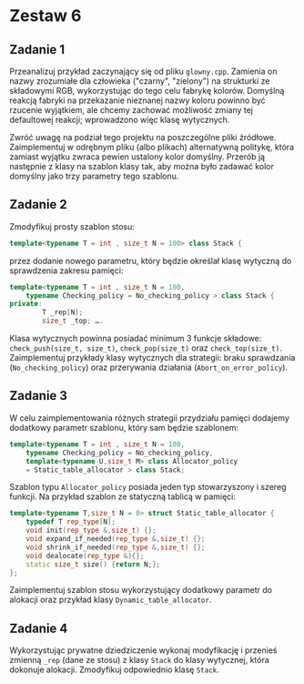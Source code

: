 # Zestaw 6

## Zadanie 1

Przeanalizuj przykład zaczynający się od pliku `glowny.cpp`. Zamienia on nazwy zrozumiałe dla człowieka ("czarny", "zielony") na strukturki ze składowymi RGB, wykorzystując do tego celu fabrykę kolorów. Domyślną reakcją fabryki na przekazanie nieznanej nazwy koloru powinno być rzucenie wyjątkiem, ale chcemy zachować możliwość zmiany tej defaultowej reakcji; wprowadzono więc klasę wytycznych.

Zwróć uwagę na podział tego projektu na poszczególne pliki źródłowe. Zaimplementuj w odrębnym pliku (albo plikach) alternatywną politykę, która zamiast wyjątku zwraca pewien ustalony kolor domyślny. Przerób ją następnie z klasy na szablon klasy tak, aby można było zadawać kolor domyślny jako trzy parametry tego szablonu.

## Zadanie 2

Zmodyfikuj prosty szablon stosu:

```cpp
template<typename T = int , size_t N = 100> class Stack {
```

przez dodanie nowego parametru, który będzie określał klasę wytyczną do sprawdzenia zakresu pamięci:

```cpp
template<typename T = int , size_t N = 100,
    typename Checking_policy = No_checking_policy > class Stack {
private:
        T _rep[N];
        size_t _top; ….
```

Klasa wytycznych powinna posiadać minimum 3 funkcje składowe: `check_push(size_t, size_t)`, `check_pop(size_t)` oraz `check_top(size_t)`. Zaimplementuj przykłady klasy wytycznych dla strategii: braku sprawdzania (`No_checking_policy`) oraz przerywania działania (`Abort_on_error_policy`).

## Zadanie 3

W celu zaimplementowania różnych strategii przydziału pamięci dodajemy dodatkowy parametr szablonu, który sam będzie szablonem:

```cpp
template<typename T = int , size_t N = 100,
    typename Checking_policy = No_checking_policy,
    template<typename U,size_t M> class Allocator_policy
    = Static_table_allocator > class Stack;
```

Szablon typu `Allocator_policy` posiada jeden typ stowarzyszony i szereg funkcji. Na przykład szablon ze statyczną tablicą w pamięci:

```cpp
template<typename T,size_t N = 0> struct Static_table_allocator {
    typedef T rep_type[N];
    void init(rep_type &,size_t) {};
    void expand_if_needed(rep_type &,size_t) {};
    void shrink_if_needed(rep_type &,size_t) {};
    void dealocate(rep_type &){};
    static size_t size() {return N;};
};
```

Zaimplementuj szablon stosu wykorzystujący dodatkowy parametr do alokacji oraz przykład klasy `Dynamic_table_allocator`.

## Zadanie 4

Wykorzystując prywatne dziedziczenie wykonaj modyfikację i przenieś zmienną `_rep` (dane ze stosu) z klasy `Stack` do klasy wytycznej, która dokonuje alokacji. Zmodyfikuj odpowiednio klasę `Stack`.
